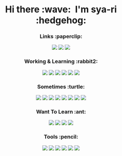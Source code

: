 <h1 align='center'>Hi there :wave:&nbsp; I'm sya-ri :hedgehog:</h2>

<h3 align='center'>Links :paperclip:</h2>
<p align='center'>
  <a href="https://twitter.com/fly_in_pig"><img src="https://img.shields.io/badge/Twitter-fly__in__pig-%231DA1F2.svg?logo=Twitter&logoColor=white&style=for-the-badge" /></a>
  <a href="https://qiita.com/sya-ri"><img src="https://img.shields.io/badge/Qiita-sya--ri-%2355C500.svg?logo=Qiita&logoColor=white&style=for-the-badge" /></a>
  <a href="./Speaks.md"><img src="https://img.shields.io/badge/Speaks.md-%23000000.svg?logo=GitHub&logoColor=white&style=for-the-badge" /></a>
</p>

<h3 align='center'>Working & Learning :rabbit2:</h2>
<p align='center'>
  <a href="https://kotlinlang.org/"><img src="https://img.shields.io/badge/Kotlin-%23f77111.svg?logo=Kotlin&logoColor=white&style=for-the-badge" /></a>
  <a href="https://gradle.org/"><img src="https://img.shields.io/badge/Gradle-%2302303A.svg?logo=Gradle&logoColor=white&style=for-the-badge" /></a>
  <a href="https://isocpp.org/"><img src="https://img.shields.io/badge/C++-%2300599c.svg?logo=C%2b%2b&logoColor=white&style=for-the-badge" /></a>
  <a href="https://www.stmcu.jp/stm32family/"><img src="https://img.shields.io/badge/STM32-%2333AADD.svg?logo=STMicroelectronics&logoColor=white&style=for-the-badge" /></a>
  <a href="https://www.typescriptlang.org/"><img src="https://img.shields.io/badge/TypeScript-%23007ACC.svg?logo=TypeScript&logoColor=white&style=for-the-badge" /></a>
  <a href="https://developers.google.com/apps-script"><img src="https://img.shields.io/badge/Apps%20Script-%234285F4.svg?logo=Google&logoColor=white&style=for-the-badge" /></a>
</p>

<h3 align='center'>Sometimes :turtle:</h2>
<p align='center'>
  <a href="https://www.java.com/"><img src="https://img.shields.io/badge/Java-%23007396.svg?logo=Java&logoColor=white&style=for-the-badge" /></a>
  <a href="https://developer.android.com/"><img src="https://img.shields.io/badge/Android-%233DDC84.svg?logo=Android&logoColor=white&style=for-the-badge" /></a>
  <a href="https://docs.microsoft.com/dotnet/csharp/"><img src="https://img.shields.io/badge/C%20Sharp-%23239120.svg?logo=C%20Sharp&logoColor=white&style=for-the-badge" /></a>
  <a href="https://www.python.org/"><img src="https://img.shields.io/badge/Python-%233776AB.svg?logo=Python&logoColor=white&style=for-the-badge" /></a>
  <a href="https://developer.mozilla.org/docs/Web/JavaScript"><img src="https://img.shields.io/badge/JavaScript-%23F7DF1E.svg?logo=JavaScript&logoColor=white&style=for-the-badge" /></a>
  <a href="https://www.centos.org/"><img src="https://img.shields.io/badge/CentOS-%23262577.svg?logo=CentOS&logoColor=white&style=for-the-badge" /></a>
  <a href="https://mariadb.com/"><img src="https://img.shields.io/badge/MariaDB-%23003545.svg?logo=MariaDB&logoColor=white&style=for-the-badge" /></a>
  <a href="https://maven.apache.org/"><img src="https://img.shields.io/badge/Maven-%23C71A36.svg?logo=Apache%20Maven&logoColor=white&style=for-the-badge" /></a>
</p>

<h3 align='center'>Want To Learn :ant:</h2>
<p align='center'>
  <a href="https://www.apple.com/swift/"><img src="https://img.shields.io/badge/Swift-%23FA7343.svg?logo=Swift&logoColor=white&style=for-the-badge" /></a>
  <a href="https://www.scala-lang.org/"><img src="https://img.shields.io/badge/Scala-%23DC322F.svg?logo=Scala&logoColor=white&style=for-the-badge" /></a>
  <a href="https://golang.org/"><img src="https://img.shields.io/badge/Go-%2300ADD8.svg?logo=Go&logoColor=white&style=for-the-badge" /></a>
  <a href="https://www.rust-lang.org/"><img src="https://img.shields.io/badge/Rust-%23000000.svg?logo=Rust&logoColor=white&style=for-the-badge" /></a>
</p>

<h3 align='center'>Tools :pencil:</h2>
<p align='center'>
  <a href="https://www.jetbrains.com/idea/"><img src="https://img.shields.io/badge/IntelliJ-%23000000.svg?logo=IntelliJ%20IDEA&logoColor=white&style=for-the-badge" /></a>
  <a href="https://developer.android.com/studio"><img src="https://img.shields.io/badge/Android%20Studio-%233DDC84.svg?logo=Android%20Studio&logoColor=white&style=for-the-badge" /></a>
  <a href="https://www.jetbrains.com/webstorm/"><img src="https://img.shields.io/badge/WebStorm-%2318B5EE.svg?logo=WebStorm&logoColor=white&style=for-the-badge" /></a>
  <a href="https://www.sublimetext.com/"><img src="https://img.shields.io/badge/Sublime%20Text-%23FF9800.svg?logo=Sublime%20Text&logoColor=white&style=for-the-badge" /></a>
  <a href="https://github.com/"><img src="https://img.shields.io/badge/GitHub-%23181717.svg?logo=GitHub&logoColor=white&style=for-the-badge" /></a>
  <a href="https://gitlab.com/"><img src="https://img.shields.io/badge/GitLab-%23FCA121.svg?logo=GitLab&logoColor=white&style=for-the-badge" /></a>
</p>
